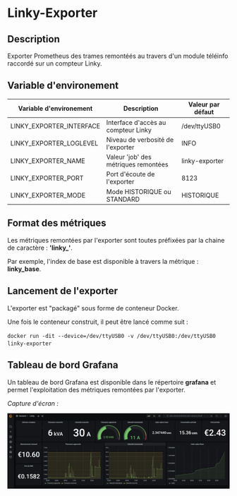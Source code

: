 # Linky-Exporter

## Description

Exporter Prometheus des trames remontéés au travers d'un module téléinfo raccordé sur un compteur Linky.

## Variable d'environement

| Variable d'environement | Description | Valeur par défaut |
| ------ | ------ | ------ |
| LINKY_EXPORTER_INTERFACE | Interface d'accès au compteur Linky | /dev/ttyUSB0 |
| LINKY_EXPORTER_LOGLEVEL | Niveau de verbosité de l'exporter | INFO |
| LINKY_EXPORTER_NAME | Valeur 'job' des métriques remontées | linky-exporter |
| LINKY_EXPORTER_PORT | Port d'écoute de l'exporter | 8123 |
| LINKY_EXPORTER_MODE | Mode HISTORIQUE ou STANDARD | HISTORIQUE |

## Format des métriques

Les métriques remontées par l'exporter sont toutes préfixées par la chaine de caractère : **'linky_'**.

Par exemple, l'index de base est disponible à travers la métrique : **linky_base**.

## Lancement de l'exporter

L'exporter est "packagé" sous forme de conteneur Docker. 

Une fois le conteneur construit, il peut être lancé comme suit :

`docker run -dit --device=/dev/ttyUSB0 -v /dev/ttyUSB0:/dev/ttyUSB0 linky-exporter `

## Tableau de bord Grafana

Un tableau de bord Grafana est disponible dans le répertoire **grafana** et permet l'exploitation des métriques remontées par l'exporter.

_Capture d'écran :_

![capture d'écran Grafana](grafana/grafana.png "Capture d'écran Grafana")
